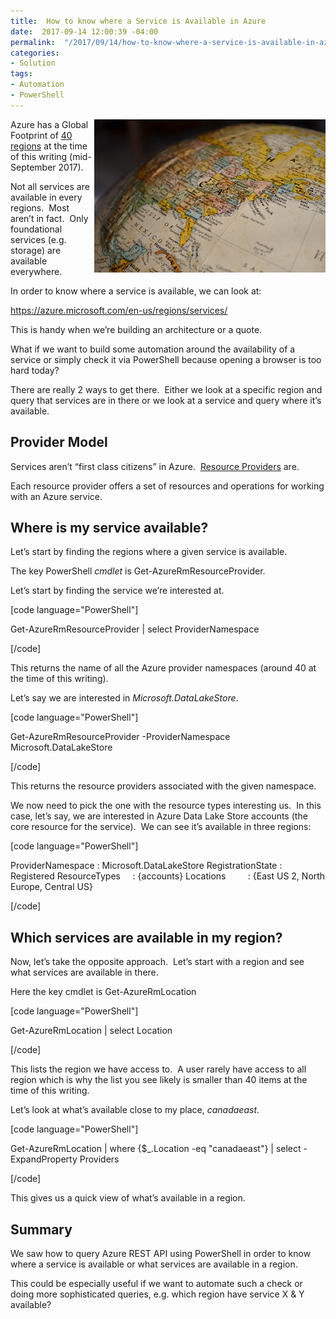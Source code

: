 ```yaml
---
title:  How to know where a Service is Available in Azure
date:  2017-09-14 12:00:39 -04:00
permalink:  "/2017/09/14/how-to-know-where-a-service-is-available-in-azure/"
categories:
- Solution
tags:
- Automation
- PowerShell
---
```

<a href="assets/2017/9/how-to-know-where-a-service-is-available-in-azure/pexels-photo-2696331.jpg"><img style="border:0 currentcolor;float:right;display:inline;background-image:none;" title="pexels-photo-269633[1]" src="assets/2017/9/how-to-know-where-a-service-is-available-in-azure/pexels-photo-2696331_thumb.jpg" alt="pexels-photo-269633[1]" width="370" height="245" align="right" border="0" /></a>Azure has a Global Footprint of <a href="https://azure.microsoft.com/en-us/regions/" target="_blank" rel="noopener">40 regions</a> at the time of this writing (mid-September 2017).

Not all services are available in every regions.  Most aren’t in fact.  Only foundational services (e.g. storage) are available everywhere.

In order to know where a service is available, we can look at:

<a title="https://azure.microsoft.com/en-us/regions/services/" href="https://azure.microsoft.com/en-us/regions/services/">https://azure.microsoft.com/en-us/regions/services/</a>

This is handy when we’re building an architecture or a quote.

What if we want to build some automation around the availability of a service or simply check it via PowerShell because opening a browser is too hard today?

There are really 2 ways to get there.  Either we look at a specific region and query that services are in there or we look at a service and query where it’s available.
<h2>Provider Model</h2>
Services aren’t “first class citizens” in Azure.  <a href="https://docs.microsoft.com/en-us/azure/azure-resource-manager/resource-group-overview#resource-providers" target="_blank" rel="noopener">Resource Providers</a> are.

Each resource provider offers a set of resources and operations for working with an Azure service.
<h2>Where is my service available?</h2>
Let’s start by finding the regions where a given service is available.

The key PowerShell <em>cmdlet</em> is Get-AzureRmResourceProvider.

Let’s start by finding the service we’re interested at.

[code language="PowerShell"]

Get-AzureRmResourceProvider | select ProviderNamespace

[/code]

This returns the name of all the Azure provider namespaces (around 40 at the time of this writing).

Let’s say we are interested in <em>Microsoft.DataLakeStore</em>.

[code language="PowerShell"]

Get-AzureRmResourceProvider -ProviderNamespace Microsoft.DataLakeStore

[/code]

This returns the resource providers associated with the given namespace.

We now need to pick the one with the resource types interesting us.  In this case, let’s say, we are interested in Azure Data Lake Store accounts (the core resource for the service).  We can see it’s available in three regions:

[code language="PowerShell"]

ProviderNamespace : Microsoft.DataLakeStore
RegistrationState : Registered
ResourceTypes     : {accounts}
Locations         : {East US 2, North Europe, Central US}

[/code]

<h2>Which services are available in my region?</h2>
Now, let’s take the opposite approach.  Let’s start with a region and see what services are available in there.

Here the key cmdlet is Get-AzureRmLocation

[code language="PowerShell"]

Get-AzureRmLocation | select Location

[/code]

This lists the region we have access to.  A user rarely have access to all region which is why the list you see likely is smaller than 40 items at the time of this writing.

Let’s look at what’s available close to my place, <em>canadaeast</em>.

[code language="PowerShell"]

Get-AzureRmLocation | where {$_.Location -eq &quot;canadaeast&quot;} | select -ExpandProperty Providers

[/code]

This gives us a quick view of what’s available in a region.
<h2>Summary</h2>
We saw how to query Azure REST API using PowerShell in order to know where a service is available or what services are available in a region.

This could be especially useful if we want to automate such a check or doing more sophisticated queries, e.g. which region have service X &amp; Y available?